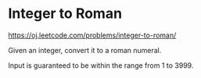 Integer to Roman
================
https://oj.leetcode.com/problems/integer-to-roman/

Given an integer, convert it to a roman numeral.

Input is guaranteed to be within the range from 1 to 3999.
